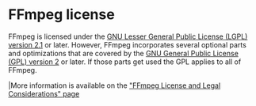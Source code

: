 # FFmpeg license

FFmpeg is licensed under the 
[GNU Lesser General Public License (LGPL) version 2.1](http://www.gnu.org/licenses/old-licenses/lgpl-2.1.html)
or later. 
However, FFmpeg incorporates several optional parts and optimizations that are covered by the 
[GNU General Public License (GPL) version 2](http://www.gnu.org/licenses/old-licenses/gpl-2.0.html)
or later. If those parts get used the GPL applies to all of FFmpeg.

|More information is available on the 
["FFmpeg License and Legal Considerations" page](https://ffmpeg.org/legal.html)
